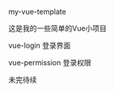 my-vue-template

这是我的一些简单的Vue小项目

vue-login               登录界面

vue-permission          登录权限


未完待续
